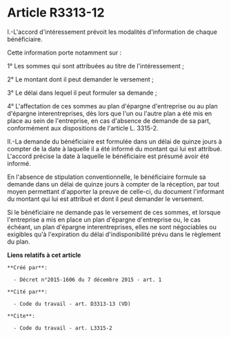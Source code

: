 # Article R3313-12

I.-L'accord d'intéressement prévoit les modalités d'information de chaque bénéficiaire. 

Cette information porte notamment sur : 

1° Les sommes qui sont attribuées au titre de l'intéressement ; 

2° Le montant dont il peut demander le versement ; 

3° Le délai dans lequel il peut formuler sa demande ; 

4° L'affectation de ces sommes au plan d'épargne d'entreprise ou au plan d'épargne interentreprises, dès lors que l'un ou
l'autre plan a été mis en place au sein de l'entreprise, en cas d'absence de demande de sa part, conformément aux
dispositions de l'article L. 3315-2. 

II.-La demande du bénéficiaire est formulée dans un délai de quinze jours à compter de la date à laquelle il a été informé du
montant qui lui est attribué. L'accord précise la date à laquelle le bénéficiaire est présumé avoir été informé. 

En l'absence de stipulation conventionnelle, le bénéficiaire formule sa demande dans un délai de quinze jours à compter de la
réception, par tout moyen permettant d'apporter la preuve de celle-ci, du document l'informant du montant qui lui est
attribué et dont il peut demander le versement. 

Si le bénéficiaire ne demande pas le versement de ces sommes, et lorsque l'entreprise a mis en place un plan d'épargne
d'entreprise ou, le cas échéant, un plan d'épargne interentreprises, elles ne sont négociables ou exigibles qu'à l'expiration
du délai d'indisponibilité prévu dans le règlement du plan.

**Liens relatifs à cet article**

	**Créé par**:

	  - Décret n°2015-1606 du 7 décembre 2015 - art. 1

	**Cité par**:

	  - Code du travail - art. D3313-13 (VD)

	**Cite**:

	  - Code du travail - art. L3315-2
